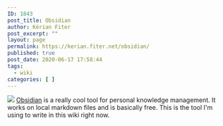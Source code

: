 ```yaml
---
ID: 1843
post_title: Obsidian
author: Kérian Fiter
post_excerpt: ""
layout: page
permalink: https://kerian.fiter.net/obsidian/
published: true
post_date: 2020-06-17 17:58:44
tags:
  - wiki
categories: [ ]
---
```

![][1] [Obsidian][2] is a really cool tool for personal knowledge management. It works on local markdown files and is basically free. This is the tool I'm using to write in this wiki right now.

 [1]: https://github.com/KerianFiter/kerian.fiter.net/blob/master/media/obsidian_banner.png?raw=true
 [2]: https://obsidian.md/